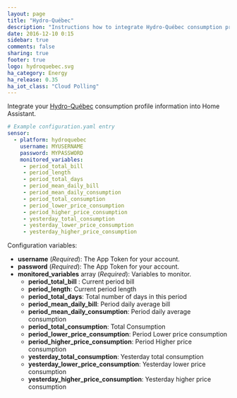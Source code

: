 ```yaml
---
layout: page
title: "Hydro-Québec"
description: "Instructions how to integrate Hydro-Québec consumption profile within Home Assistant."
date: 2016-12-10 0:15
sidebar: true
comments: false
sharing: true
footer: true
logo: hydroquebec.svg
ha_category: Energy
ha_release: 0.35
ha_iot_class: "Cloud Polling"
---
```



Integrate your [Hydro-Québec](https://www.hydroquebec.com/portail/) consumption profile information into Home Assistant.

```yaml
# Example configuration.yaml entry
sensor:
  - platform: hydroquebec
    username: MYUSERNAME
    password: MYPASSWORD
    monitored_variables:
     - period_total_bill
     - period_length
     - period_total_days
     - period_mean_daily_bill
     - period_mean_daily_consumption
     - period_total_consumption
     - period_lower_price_consumption
     - period_higher_price_consumption
     - yesterday_total_consumption
     - yesterday_lower_price_consumption
     - yesterday_higher_price_consumption
```

Configuration variables:

- **username** (*Required*): The App Token for your account.
- **password** (*Required*): The App Token for your account.
- **monitored_variables** array (*Required*): Variables to monitor.
  - **period_total_bill** : Current period bill
  - **period_length**: Current period length
  - **period_total_days**: Total number of days in this period
  - **period_mean_daily_bill**: Period daily average bill
  - **period_mean_daily_consumption**: Period daily average consumption
  - **period_total_consumption**: Total Consumption
  - **period_lower_price_consumption**: Period Lower price consumption
  - **period_higher_price_consumption**: Period Higher price consumption
  - **yesterday_total_consumption**: Yesterday total consumption
  - **yesterday_lower_price_consumption**: Yesterday lower price consumption
  - **yesterday_higher_price_consumption**: Yesterday higher price consumption
